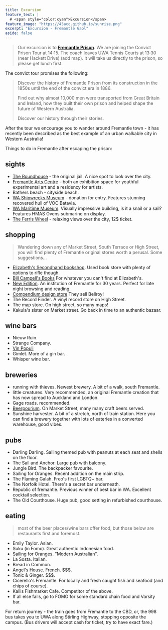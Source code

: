 ```yaml
---
title: Excursion
feature_text: | 
  # <span style="color:cyan">Excursion</span>
feature_image: "https://45acc.github.io/sunrise.png"
excerpt: "Excursion - Fremantle Gaol"
aside: false
---
```



> Our excursion is to **[Fremantle Prison](https://fremantleprison.com.au)**. We are joining the Convict Prison Tour at 14:15.
The coach leaves UWA Tennis Courts at 13:30 (near Hackett Drive) (add map). It will take us directly to the prison, so please get lunch first.

The convict tour promises the following:
> Discover the history of Fremantle Prison from its construction in the 1850s until the end of the convict era in 1886.
>
> Find out why almost 10,000 men were transported from Great Britain and Ireland, how they built their own prison and helped shape the future of Western Australia.
> 
> Discover our history through their stories.


After the tour we encourage you to wander around Fremantle town - it has recently been described as the best example of an urban walkable city in Western Australia!

Things to do in Fremantle after escaping the prison:

## sights

* [The Roundhouse](https://www.fremantleroundhouse.com.au) - the original jail. A nice spot to look over the city.
* [Fremantle Arts Centre](https://www.fac.org.au) - both an exhibition space for youthful experimental art and a residency for artists.
* Bathers beach - cityside beach.
* [WA Shipwrecks Museum](https://visit.museum.wa.gov.au/shipwrecks) - donation for entry. Features stunning recovered hull of VOC Batavia.
* [WA Maritime Museum](https://visit.museum.wa.gov.au/maritime). Visually impressive building, is it a snail or a sail? Features HMAS Ovens submarine on display.
* [The Ferris Wheel](https://touristwheelfremantle.com.au/prices) - relaxing views over the city, 12$ ticket.





## shopping

> Wandering down any of Market Street, South Terrace or High Street, you will find plenty of  Fremantle original stores worth a perusal. Some suggestions...

* [Elizabeth's Secondhand bookshop](https://www.elizabethsbookshop.com.au). Used book store with plenty of options to rifle though.
* [Bill Campell's Books](http://bill-campbell-books.edan.io/) For whatever you can't find at Elizabeth's.
* [New Edition](http://www.newedition.com.au/). An institution of Fremantle for 30 years. Perfect for late night browsing and reading.
* [Compendium design store](https://www.compendiumstore.com.au/) They sell Bellroy!
* The Record Finder. A vinyl record store on High Street.
* The map store. On high street, so many maps!
*  Kakula's sister on Market street. Go back in time to an authentic bazaar.

## wine bars

* Nieuw Ruin.
* Strange Company.
* [Vin Populi](https://www.vinpopuli.com.au/)
* Gimlet. More of a gin bar.
* Whisper wine bar.


## breweries

* running with thieves. Newest brewery. A bit of a walk, south Fremantle.
* little creatures. Very recommended, an original Fremantle creation that has now spread to Auckland and London.
* Gage roads. recommended.
* [Beerpourium](https://beerpourium.com.au). On Market Street, many many craft beers served.
* Sunshine harvester. A bit of a stretch, north of train station. Here you can find a brewery together with lots of eateries in a converted warehouse, good vibes.

## pubs

* Darling Darling. Sailing themed pub with peanuts at each seat and shells on the floor.
* The Sail and Anchor. Large pub with balcony.
* Jungle Bird. The backpacker favourite.
* Sailing for Oranges. Recent addition on the main strip.
* The Flaming Galah. Freo's first LGBTQ+ bar.
* The Norfolk Hotel. There's a secret bar underneath.
* Republic of fremantle. Previous winner of best bar in WA. Excellent cocktail selection.
* The Old Courthouse. Huge pub, good setting in refurbished courthouse.


## eating

> most of the beer places/wine bars offer food, but those below are restaurants first and foremost.

* Emily Taylor. Asian.
* Suku (in Fomo). Great authentic Indonesian food.
* Sailing for Oranges. "Modern Australian".
* La Sosta. Italian.
* Bread in Common.
* Angel's House. French. $$$.
* Tonic & Ginger. $$$.
* Cicerello's Fremantle. For locally and fresh caught fish and seafood (and chips of course).
* Kailis Fishmarket Cafe. Competitor of the above.
* If all else fails, go to FOMO for some standard chain food and Varsity bar.



For return journey - the train goes from Fremantle to the CBD, or, the 998 bus takes you to UWA along Stirling Highway, stopping opposite the campus. (Bus drivers will accept cash for ticket, try to have exact fare.)
